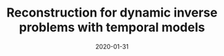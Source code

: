 ---
title: "Reconstruction for dynamic inverse problems with temporal models"
collection: preprints
authors: 'A. Hauptmann, O. Öktem, CB. Schönlieb'
date: 2020-01-31
---